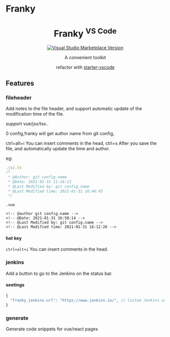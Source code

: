 # Franky

<h1 align="center">Franky <sup>VS Code</sup></h1>
<p align="center">
<a href="https://marketplace.visualstudio.com/items?itemName=NorthSeacoder.franky" target="__blank"><img src="https://img.shields.io/visual-studio-marketplace/v/antfu.ext-name.svg?color=eee&amp;label=VS%20Code%20Marketplace&logo=visual-studio-code" alt="Visual Studio Marketplace Version" /></a>
</p>
<p align="center">
A convenient toolkit<br>
</p>

<p align="center">
refactor with  <a href="https://github.com/antfu/starter-vscode">starter-vscode</a>
</p>


## Features

### fileheader
Add notes to the file header, and support automatic update of the modification time of the file.

support vue/jsx/tsx..

0 config,franky will get author name from git config,

ctrl+alt+i You can insert comments in the head, ctrl+s After you save the file, and automatically update the time and author.

eg:
```js
.js/.ts
/*
 * @Author: git config.name
 * @Date: 2021-01-31 11:16:13
 * @Last Modified by: git config.name
 * @Last Modified time: 2021-01-31 16:46:45
 */

```
```
.vue

<!-- @author git config.name -->
<!-- @Date: 2021-01-31 16:58:14 -->
<!-- @Last Modified by: git config.name -->
<!-- @Last Modified time: 2021-01-31 16:12:26 -->

```
#### hot key

`ctrl+alt+i` You can insert comments in the head.

### jenkins

Add a button to go to the Jenkins on the status bar.

#### seetings

```js
{
  "franky.jenkins.url": "https://www.jenkins.io/", // Custom Jenkins url
}
```
### generate

Generate code snippets for vue/react pages

<!-- ### diffLog

匹配的远程分支命名格式:[项目名][tag] msg  
主要在自己公司用....

根据项目名与 tag 筛选相应的远程分支,选择对比分支后与 master 对比筛选出未上线 commits  

有两种展示方式:
 - commits + revert
 - 全commits:之前revert的original commit ,按提交时间排序 -->